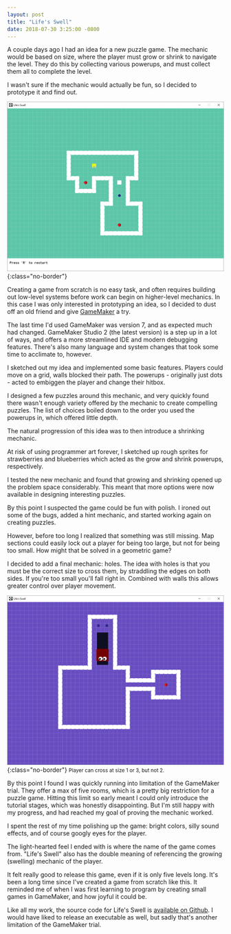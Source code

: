 ```yaml
---
layout: post
title: "Life's Swell"
date: 2018-07-30 3:25:00 -0800
---
```

A couple days ago I had an idea for a new puzzle game.  The mechanic would be based on size, where the player must grow or shrink to navigate the level.  They do this by collecting various powerups, and must collect them all to complete the level.

I wasn't sure if the mechanic would actually be fun, so I decided to prototype it and find out.

![Level 3](/img/lifes-swell-level-3.png){:class="no-border"}

Creating a game from scratch is no easy task, and often requires building out low-level systems before work can begin on higher-level mechanics.  In this case I was only interested in prototyping an idea, so I decided to dust off an old friend and give [GameMaker](https://www.yoyogames.com/gamemaker) a try.

The last time I'd used GameMaker was version 7, and as expected much had changed.  GameMaker Studio 2 (the latest version) is a step up in a lot of ways, and offers a more streamlined IDE and modern debugging features.  There's also many language and system changes that took some time to acclimate to, however.

I sketched out my idea and implemented some basic features.  Players could move on a grid, walls blocked their path.  The powerups - originally just dots - acted to embiggen the player and change their hitbox.

I designed a few puzzles around this mechanic, and very quickly found there wasn't enough variety offered by the mechanic to create compelling puzzles.  The list of choices boiled down to the order you used the powerups in, which offered little depth.

The natural progression of this idea was to then introduce a shrinking mechanic.

At risk of using programmer art forever, I sketched up rough sprites for strawberries and blueberries which acted as the grow and shrink powerups, respectively.

I tested the new mechanic and found that growing and shrinking opened up the problem space considerably.  This meant that more options were now available in designing interesting puzzles.

By this point I suspected the game could be fun with polish.  I ironed out some of the bugs, added a hint mechanic, and started working again on creating puzzles.

However, before too long I realized that something was still missing.  Map sections could easily lock out a player for being too large, but not for being too small.  How might that be solved in a geometric game?

I decided to add a final mechanic: holes.  The idea with holes is that you must be the correct size to cross them, by straddling the edges on both sides.  If you're too small you'll fall right in.  Combined with walls this allows greater control over player movement.

![Level 4](/img/lifes-swell-level-4.png){:class="no-border"}
<small>Player can cross at size 1 or 3, but not 2.</small>

By this point I found I was quickly running into limitation of the GameMaker trial.  They offer a max of five rooms, which is a pretty big restriction for a puzzle game.  Hitting this limit so early meant I could only introduce the tutorial stages, which was honestly disappointing.  But I'm still happy with my progress, and had reached my goal of proving the mechanic worked.

I spent the rest of my time polishing up the game: bright colors, silly sound effects, and of course googly eyes for the player.

The light-hearted feel I ended with is where the name of the game comes from.  "Life's Swell" also has the double meaning of referencing the growing (swelling) mechanic of the player.

It felt really good to release this game, even if it is only five levels long.  It's been a long time since I've created a game from scratch like this.  It reminded me of when I was first learning to program by creating small games in GameMaker, and how joyful it could be.

Like all my work, the source code for Life's Swell is [available on Github](https://github.com/WesCook/LifesSwell).  I would have liked to release an executable as well, but sadly that's another limitation of the GameMaker trial.
